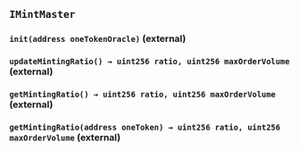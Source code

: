 ## `IMintMaster`






### `init(address oneTokenOracle)` (external)





### `updateMintingRatio() → uint256 ratio, uint256 maxOrderVolume` (external)





### `getMintingRatio() → uint256 ratio, uint256 maxOrderVolume` (external)





### `getMintingRatio(address oneToken) → uint256 ratio, uint256 maxOrderVolume` (external)






